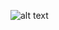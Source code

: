
![alt text](https://cdn.discordapp.com/attachments/767584637156327484/869767759796531290/github_readme_banner.png "g")
